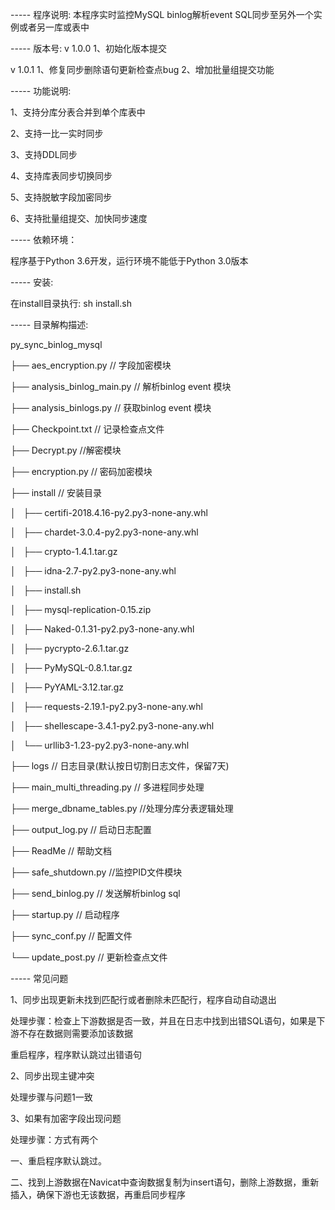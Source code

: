 ﻿-----  程序说明:
本程序实时监控MySQL binlog解析event SQL同步至另外一个实例或者另一库或表中

-----  版本号:
v 1.0.0
    1、初始化版本提交

v 1.0.1
    1、修复同步删除语句更新检查点bug
    2、增加批量组提交功能


-----  功能说明:

1、支持分库分表合并到单个库表中

2、支持一比一实时同步

3、支持DDL同步

4、支持库表同步切换同步

5、支持脱敏字段加密同步

6、支持批量组提交、加快同步速度


-----  依赖环境：

程序基于Python 3.6开发，运行环境不能低于Python 3.0版本


-----  安装:

在install目录执行: sh install.sh

-----  目录解构描述:

py_sync_binlog_mysql

├── aes_encryption.py // 字段加密模块

├── analysis_binlog_main.py // 解析binlog event 模块

├── analysis_binlogs.py // 获取binlog event 模块

├── Checkpoint.txt // 记录检查点文件

├── Decrypt.py //解密模块

├── encryption.py // 密码加密模块

├── install // 安装目录

│   ├── certifi-2018.4.16-py2.py3-none-any.whl

│   ├── chardet-3.0.4-py2.py3-none-any.whl

│   ├── crypto-1.4.1.tar.gz

│   ├── idna-2.7-py2.py3-none-any.whl

│   ├── install.sh

│   ├── mysql-replication-0.15.zip

│   ├── Naked-0.1.31-py2.py3-none-any.whl

│   ├── pycrypto-2.6.1.tar.gz

│   ├── PyMySQL-0.8.1.tar.gz

│   ├── PyYAML-3.12.tar.gz

│   ├── requests-2.19.1-py2.py3-none-any.whl

│   ├── shellescape-3.4.1-py2.py3-none-any.whl

│   └── urllib3-1.23-py2.py3-none-any.whl

├── logs // 日志目录(默认按日切割日志文件，保留7天)

├── main_multi_threading.py // 多进程同步处理

├── merge_dbname_tables.py  //处理分库分表逻辑处理

├── output_log.py // 启动日志配置

├── ReadMe  // 帮助文档 

├── safe_shutdown.py //监控PID文件模块

├── send_binlog.py // 发送解析binlog sql

├── startup.py // 启动程序

├── sync_conf.py // 配置文件

└── update_post.py // 更新检查点文件


----- 常见问题

1、同步出现更新未找到匹配行或者删除未匹配行，程序自动自动退出

处理步骤：检查上下游数据是否一致，并且在日志中找到出错SQL语句，如果是下游不存在数据则需要添加该数据

重启程序，程序默认跳过出错语句

2、同步出现主键冲突

处理步骤与问题1一致

3、如果有加密字段出现问题

处理步骤：方式有两个

一、重启程序默认跳过。

二、找到上游数据在Navicat中查询数据复制为insert语句，删除上游数据，重新插入，确保下游也无该数据，再重启同步程序


